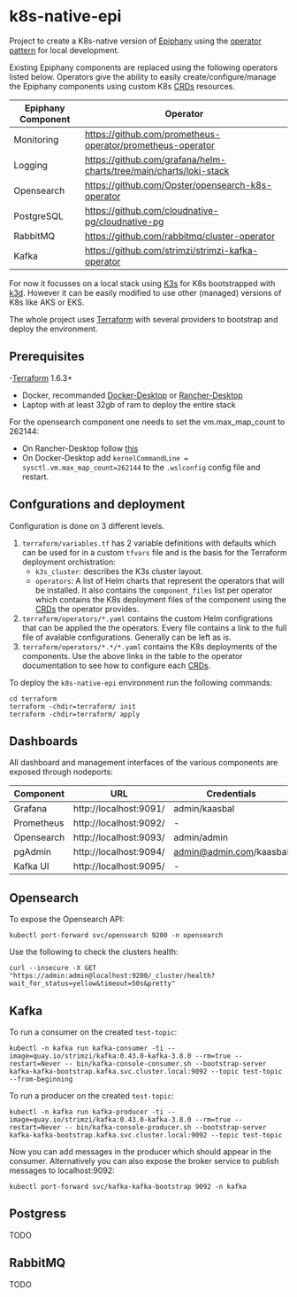 # k8s-native-epi

Project to create a K8s-native version of [Epiphany](https://github.com/hitachienergy/epiphany) using the [operator pattern](https://kubernetes.io/docs/concepts/extend-kubernetes/operator/) for local development.

Existing Epiphany components are replaced using the following operators listed below. Operators give the ability to easily create/configure/manage the Epiphany components using custom K8s [CRDs](https://kubernetes.io/docs/concepts/extend-kubernetes/api-extension/custom-resources/) resources.

| Epiphany Component  | Operator                                                           |
| ------------------- | -------------------------------------------------------------------|
| Monitoring          | https://github.com/prometheus-operator/prometheus-operator         |
| Logging             | https://github.com/grafana/helm-charts/tree/main/charts/loki-stack |
| Opensearch          | https://github.com/Opster/opensearch-k8s-operator                  |
| PostgreSQL          | https://github.com/cloudnative-pg/cloudnative-pg                   |
| RabbitMQ            | https://github.com/rabbitmq/cluster-operator                       |
| Kafka               | https://github.com/strimzi/strimzi-kafka-operator                  |

For now it focusses on a local stack using [K3s](https://k3s.io/) for K8s bootstrapped with [k3d](https://k3d.io/). However it can be easily modified to use other (managed) versions of K8s like AKS or EKS.

The whole project uses [Terraform](https://www.terraform.io/) with several providers to bootstrap and deploy the environment.

## Prerequisites

-[Terraform](https://www.terraform.io/) 1.6.3+
- Docker, recommanded [Docker-Desktop](https://www.docker.com/products/docker-desktop/) or [Rancher-Desktop](https://rancherdesktop.io/)
- Laptop with at least 32gb of ram to deploy the entire stack

For the opensearch component one needs to set the vm.max_map_count to 262144:

- On Rancher-Desktop follow [this](https://docs.rancherdesktop.io/how-to-guides/increasing-open-file-limit/)
- On Docker-Desktop add `kernelCommandLine = sysctl.vm.max_map_count=262144` to the `.wslconfig` config file and restart.

## Confgurations and deployment

Configuration is done on 3 different levels.

1. `terraform/variables.tf` has 2 variable definitions with defaults which can be used for in a custom `tfvars` file and is the basis for the Terraform deployment orchistration:
    - `k3s_cluster`: describes the K3s cluster layout.
    - `operators`: A list of Helm charts that represent the operators that will be installed. It also contains the `component_files` list per operator which contains the K8s deployment files of the component using the [CRDs](https://kubernetes.io/docs/concepts/extend-kubernetes/api-extension/custom-resources/) the operator provides.
2. `terraform/operators/*.yaml` contains the custom Helm configrations that can be applied the the operators. Every file contains a link to the full file of avalable configurations. Generally can be left as is.
3. `terraform/operators/*.*/*.yaml` contains the K8s deployments of the components. Use the above links in the table to the operator documentation to see how to configure each [CRDs](https://kubernetes.io/docs/concepts/extend-kubernetes/api-extension/custom-resources/).

To deploy the `k8s-native-epi` environment run the following commands:

```shell
cd terraform
terraform -chdir=terraform/ init
terraform -chdir=terraform/ apply
```

## Dashboards

All dashboard and management interfaces of the various components are exposed through nodeports:

| Component  | URL                    | Credentials             |
| ---------- | -----------------------|-------------------------|
| Grafana    | http://localhost:9091/ | admin/kaasbal           |
| Prometheus | http://localhost:9092/ | -                       |
| Opensearch | http://localhost:9093/ | admin/admin             |
| pgAdmin    | http://localhost:9094/ | admin@admin.com/kaasbal |
| Kafka UI   | http://localhost:9095/ | -                       |

## Opensearch

To expose the Opensearch API:

```shell
kubectl port-forward svc/opensearch 9200 -n opensearch
```

Use the following to check the clusters health:

```shell
curl --insecure -X GET "https://admin:admin@localhost:9200/_cluster/health?wait_for_status=yellow&timeout=50s&pretty"
```

## Kafka

To run a consumer on the created `test-topic`:

```shell
kubectl -n kafka run kafka-consumer -ti --image=quay.io/strimzi/kafka:0.43.0-kafka-3.8.0 --rm=true --restart=Never -- bin/kafka-console-consumer.sh --bootstrap-server kafka-kafka-bootstrap.kafka.svc.cluster.local:9092 --topic test-topic --from-beginning
```

To run a producer on the created `test-topic`:

```shell
kubectl -n kafka run kafka-producer -ti --image=quay.io/strimzi/kafka:0.43.0-kafka-3.8.0 --rm=true --restart=Never -- bin/kafka-console-producer.sh --bootstrap-server kafka-kafka-bootstrap.kafka.svc.cluster.local:9092 --topic test-topic
```

Now you can add messages in the producer which should appear in the consumer. Alternatively you can also expose the broker service to publish messages to localhost:9092:

```shell
kubectl port-forward svc/kafka-kafka-bootstrap 9092 -n kafka
```

## Postgress

TODO

## RabbitMQ

TODO
